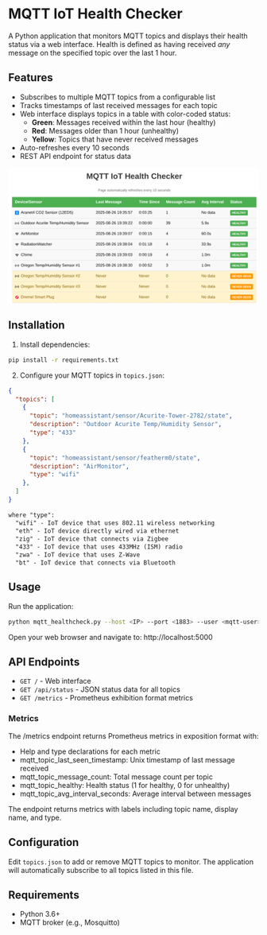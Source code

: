 # MQTT IoT Health Checker

A Python application that monitors MQTT topics and displays their health status via a web interface.
Health is defined as having received _any_ message on the specified topic over the last 1 hour. 

## Features

- Subscribes to multiple MQTT topics from a configurable list
- Tracks timestamps of last received messages for each topic
- Web interface displays topics in a table with color-coded status:
  - **Green**: Messages received within the last hour (healthy)
  - **Red**: Messages older than 1 hour (unhealthy)  
  - **Yellow**: Topics that have never received messages
- Auto-refreshes every 10 seconds
- REST API endpoint for status data

![Screenshot](./healthchecker-web-screenshot.png)

## Installation

1. Install dependencies:
```bash
pip install -r requirements.txt
```

2. Configure your MQTT topics in `topics.json`:
```json
{
  "topics": [
    {
      "topic": "homeassistant/sensor/Acurite-Tower-2782/state",
      "description": "Outdoor Acurite Temp/Humidity Sensor",
      "type": "433"
    },
    {
      "topic": "homeassistant/sensor/featherm0/state",
      "description": "AirMonitor",
      "type": "wifi"
    },
  ]
}
```
```
where "type": 
  "wifi" - IoT device that uses 802.11 wireless networking
  "eth" - IoT device directly wired via ethernet
  "zig" - IoT device that connects via Zigbee
  "433" - IoT device that uses 433MHz (ISM) radio
  "zwa" - IoT device that uses Z-Wave
  "bt" - IoT device that connects via Bluetooth
```

## Usage

Run the application:
```bash
python mqtt_healthcheck.py --host <IP> --port <1883> --user <mqtt-user> --password <password> --topics-file <topics.json>
```

Open your web browser and navigate to: http://localhost:5000

## API Endpoints

- `GET /` - Web interface
- `GET /api/status` - JSON status data for all topics
- `GET /metrics` - Prometheus exhibition format metrics

### Metrics

The /metrics endpoint returns Prometheus metrics in exposition format with:

  - Help and type declarations for each metric
  - mqtt_topic_last_seen_timestamp: Unix timestamp of last message received
  - mqtt_topic_message_count: Total message count per topic
  - mqtt_topic_healthy: Health status (1 for healthy, 0 for unhealthy)
  - mqtt_topic_avg_interval_seconds: Average interval between messages

  The endpoint returns metrics with labels including topic name, display name, and type.

## Configuration

Edit `topics.json` to add or remove MQTT topics to monitor. The application will automatically subscribe to all topics listed in this file.

## Requirements

- Python 3.6+
- MQTT broker (e.g., Mosquitto)
